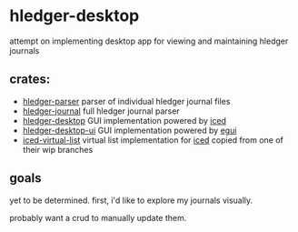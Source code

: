 # hledger-desktop

attempt on implementing desktop app for viewing and maintaining hledger journals

## crates:

- [hledger-parser][] parser of individual hledger journal files
- [hledger-journal][] full hledger journal parser
- [hledger-desktop][] GUI implementation powered by [iced][]
- [hledger-desktop-ui][] GUI implementation powered by [egui][]
- [iced-virtual-list][] virtual list implementation for [iced][] copied from one of their wip branches

## goals

yet to be determined. first, i'd like to explore my journals visually.

probably want a crud to manually update them.

[hledger-desktop]: ./crates/hledger-desktop/
[hledger-desktop-ui]: ./crates/hledger-desktop-ui/
[hledger-journal]: ./crates/hledger-hournal/
[hledger-parser]: ./crates/hledger-parser/
[iced-virtual-list]: ./crates/iced-virtual-list/
[iced]: https://iced.rs
[egui]: https://egui.rs
